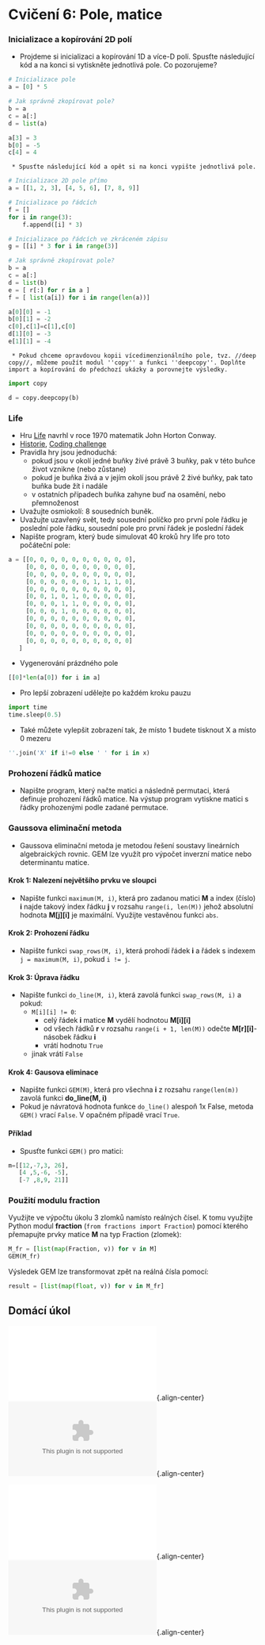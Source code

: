 # Cvičení 6: Pole, matice

### Inicializace a kopírování 2D polí

-    Projdeme si inicializaci a kopírování 1D a více-D polí. Spusťte
    následující kód a na konci si vytiskněte jednotlivá pole. Co
    pozorujeme?

``` python
# Inicializace pole
a = [0] * 5

# Jak správně zkopírovat pole?
b = a
c = a[:]
d = list(a)

a[3] = 3
b[0] = -5
c[4] = 4
```

     * Spusťte následující kód a opět si na konci vypište jednotlivá pole. 

``` python
# Inicializace 2D pole přímo
a = [[1, 2, 3], [4, 5, 6], [7, 8, 9]]

# Inicializace po řádcích
f = []
for i in range(3):
    f.append([i] * 3)

# Inicializace po řádcích ve zkráceném zápisu
g = [[i] * 3 for i in range(3)]

# Jak správně zkopírovat pole?
b = a
c = a[:]
d = list(b)
e = [ r[:] for r in a ]
f = [ list(a[i]) for i in range(len(a))]

a[0][0] = -1
b[0][1] = -2 
c[0],c[1]=c[1],c[0]
d[1][0] = -3
e[1][1] = -4
```

     * Pokud chceme opravdovou kopii vícedimenzionálního pole, tvz. //deep copy//, můžeme použít modul ''copy'' a funkci ''deepcopy''. Doplňte import a kopírování do předchozí ukázky a porovnejte výsledky. 

``` python
import copy

d = copy.deepcopy(b)
```

### Life

-   Hru [Life](https://en.wikipedia.org/wiki/Conway%27s_Game_of_Life)
    navrhl v roce 1970 matematik John Horton Conway.
-   [Historie](https://www.youtube.com/watch?v=jvSp6VHt_Pc), [Coding
    challenge](https://www.youtube.com/watch?v=FWSR_7kZuYg)
-   Pravidla hry jsou jednoduchá:
    -   pokud jsou v okolí jedné buňky živé právě 3 buňky, pak v této
        buňce život vznikne (nebo zůstane)
    -   pokud je buňka živá a v jejím okolí jsou právě 2 živé buňky, pak
        tato buňka bude žít i nadále
    -   v ostatních případech buňka zahyne buď na osamění, nebo
        přemnoženost
-   Uvažujte osmiokolí: 8 sousedních buněk.
-   Uvažujte uzavřený svět, tedy sousední políčko pro první pole řádku
    je poslední pole řádku, sousední pole pro první řádek je poslední
    řádek
-   Napište program, který bude simulovat 40 kroků hry life pro toto
    počáteční pole:

``` python
a = [[0, 0, 0, 0, 0, 0, 0, 0, 0, 0],
     [0, 0, 0, 0, 0, 0, 0, 0, 0, 0],
     [0, 0, 0, 0, 0, 0, 0, 0, 0, 0],
     [0, 0, 0, 0, 0, 0, 1, 1, 1, 0],
     [0, 0, 0, 0, 0, 0, 0, 0, 0, 0],
     [0, 0, 1, 0, 1, 0, 0, 0, 0, 0],
     [0, 0, 0, 1, 1, 0, 0, 0, 0, 0],
     [0, 0, 0, 1, 0, 0, 0, 0, 0, 0],
     [0, 0, 0, 0, 0, 0, 0, 0, 0, 0],
     [0, 0, 0, 0, 0, 0, 0, 0, 0, 0],
     [0, 0, 0, 0, 0, 0, 0, 0, 0, 0],
     [0, 0, 0, 0, 0, 0, 0, 0, 0, 0]
   ]
```

-   Vygenerování prázdného pole

``` python
[[0]*len(a[0]) for i in a]
```

-   Pro lepší zobrazení udělejte po každém kroku pauzu

``` python
import time
time.sleep(0.5)
```

-   Také můžete vylepšit zobrazení tak, že místo 1 budete tisknout X a
    místo 0 mezeru

``` python
''.join('X' if i!=0 else ' ' for i in x)
```

### Prohození řádků matice

-   Napište program, který načte matici a následně permutaci, která
    definuje prohození řádků matice. Na výstup program vytiskne matici s
    řádky prohozenými podle zadané permutace.

### Gaussova eliminační metoda

-   Gaussova eliminační metoda je metodou řešení soustavy lineárních
    algebraických rovnic. GEM lze využít pro výpočet inverzní matice
    nebo determinantu matice.

#### Krok 1: Nalezení největšího prvku ve sloupci

-   Napište funkci `maximum(M, i)`, která pro zadanou matici **M** a
    index (číslo) **i** najde takový index řádku **j** v rozsahu
    `range(i, len(M))` jehož absolutní hodnota **M\[j\]\[i\]** je
    maximální. Využijte vestavěnou funkci `abs`.

#### Krok 2: Prohození řádku

-   Napište funkci `swap_rows(M, i)`, která prohodí řádek **i** a řádek
    s indexem `j = maximum(M, i)`, pokud `i != j`.

#### Krok 3: Úprava řádku

-   Napište funkci `do_line(M, i)`, která zavolá funkci
    `swap_rows(M, i)` a pokud:
    -   `M[i][i] != 0`:
        -   celý řádek **i** matice **M** vydělí hodnotou
            **M\[i\]\[i\]**
        -   od všech řádků **r** v rozsahu `range(i + 1, len(M))` odečte
            **M\[r\]\[i\]**-násobek řádku **i**
        -   vrátí hodnotu `True`
    -   jinak vrátí `False`

#### Krok 4: Gausova eliminace

-   Napište funkci `GEM(M)`, která pro všechna **i** z rozsahu
    `range(len(m))` zavolá funkci **do_line(M, i)**
-   Pokud je návratová hodnota funkce `do_line()` alespoň 1x False,
    metoda `GEM()` vrací `False`. V opačném případě vrací `True`.

#### Příklad

-   Spusťte funkci `GEM()` pro matici:

``` python
m=[[12,-7,3, 26],
   [4 ,5,-6, -5],
   [-7 ,8,9, 21]]
```

### Použití modulu fraction

Využijte ve výpočtu úkolu 3 zlomků namísto reálných čísel. K tomu
využijte Python modul **fraction** (`from fractions import Fraction`)
pomocí kterého přemapujte prvky matice **M** na typ Fraction (zlomek):

``` python
M_fr = [list(map(Fraction, v)) for v in M]
GEM(M_fr)
```

Výsledek GEM lze transformovat zpět na reálná čísla pomocí:

``` python
result = [list(map(float, v)) for v in M_fr]
```

## Domácí úkol

![Lehká úloha](/courses/b3b33alp/cviceni/l_zadani_06.pdf){.align-center}
![Testovací data lehká
úloha](/courses/b3b33alp/cviceni/lehka_06.tgz){.align-center}

![Těžká úloha](/courses/b3b33alp/cviceni/h_zadani_06.pdf){.align-center}
![Testovací data těžká
úloha](/courses/b3b33alp/cviceni/matice.tgz){.align-center}
